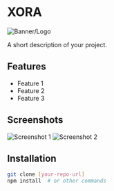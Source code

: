 # XORA

![Banner/Logo](URL_TO_YOUR_IMAGE) <!-- Add your banner/logo image here -->

A short description of your project.

## Features
- Feature 1
- Feature 2
- Feature 3

## Screenshots
![Screenshot 1](URL_TO_SCREENSHOT_1) <!-- Describe the screenshot -->
![Screenshot 2](URL_TO_SCREENSHOT_2) <!-- Describe the screenshot -->

## Installation
```bash
git clone [your-repo-url]
npm install  # or other commands
